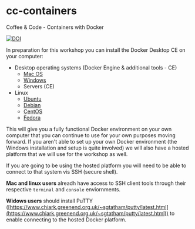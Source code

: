 # cc-containers
Coffee &amp; Code - Containers with Docker

[![DOI](https://zenodo.org/badge/123466359.svg)](https://zenodo.org/badge/latestdoi/123466359)

In preparation for this workshop you can install the Docker Desktop CE on your computer:

* Desktop operating systems (Docker Engine & additional tools - CE)
    * [Mac OS](https://docs.docker.com/docker-for-mac/install/)
    * [Windows](https://docs.docker.com/docker-for-windows/install/)
    * Servers (CE)
* Linux 
    * [Ubuntu](https://docs.docker.com/install/linux/docker-ce/ubuntu/)
    * [Debian](https://docs.docker.com/install/linux/docker-ce/debian/)
    * [CentOS](https://docs.docker.com/install/linux/docker-ce/centos/)
    * [Fedora](https://docs.docker.com/install/linux/docker-ce/fedora/)
    
This will give you a fully functional Docker environment on your own computer that you can continue to use for your own purposes moving forward. If you aren't able to set up your own Docker environment (the Windows installation and setup is quite involved) we will also have a hosted platform that we will use for the workshop as well. 

If you are going to be using the hosted platform you will need to be able to connect to that system vis SSH (secure shell). 

**Mac and linux users** alreadh have access to SSH client tools through their respective `terminal` and `console` enviornments. 

**Widows users** should install PuTTY ([https://www.chiark.greenend.org.uk/~sgtatham/putty/latest.html](https://www.chiark.greenend.org.uk/~sgtatham/putty/latest.html)) to enable connecting to the hosted Docker platform. 


